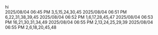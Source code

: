hi<br>
2025/08/04 06:45 PM         3,5,15,24,30,45
2025/08/04 06:51 PM         6,22,31,38,39,45
2025/08/04 06:52 PM         1,6,17,28,45,47
2025/08/04 06:53 PM         16,21,30,31,34,49
2025/08/04 06:55 PM         2,13,24,25,29,39
2025/08/04 06:55 PM         2,6,18,20,45,48
